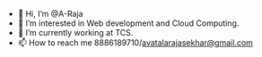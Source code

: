 - 👋 Hi, I’m @A-Raja
- 👀 I’m interested in Web development and Cloud Computing.
- 🌱 I’m currently working at TCS.
- 📫 How to reach me 8886189710/avatalarajasekhar@gmail.com

<!---
A-Raja/A-Raja is a ✨ special ✨ repository because its `README.md` (this file) appears on your GitHub profile.
You can click the Preview link to take a look at your changes.
--->
